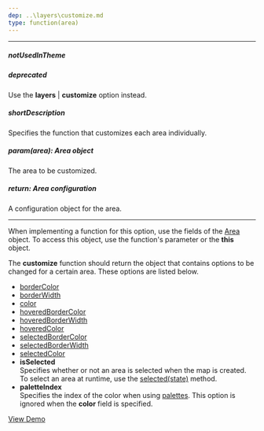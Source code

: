 ```yaml
---
dep: ..\layers\customize.md
type: function(area)
---
```

---
##### notUsedInTheme

##### deprecated
Use the **layers** | **customize** option instead.

##### shortDescription
Specifies the function that customizes each area individually.

##### param(area): Area object
The area to be customized.

##### return: Area configuration
A configuration object for the area.

---
When implementing a function for this option, use the fields of the [Area](/api-reference/20%20Data%20Visualization%20Widgets/70%20dxVectorMap/7%20Map%20Elements/Area '/Documentation/ApiReference/Data_Visualization_Widgets/dxVectorMap/Map_Elements/Area/') object. To access this object, use the function's parameter or the **this** object.

The **customize** function should return the object that contains options to be changed for a certain area. These options are listed below.

- [borderColor](/api-reference/20%20Data%20Visualization%20Widgets/70%20dxVectorMap/1%20Configuration/areaSettings/borderColor.md '/Documentation/ApiReference/Data_Visualization_Widgets/dxVectorMap/Configuration/areaSettings/#borderColor')
- [borderWidth](/api-reference/20%20Data%20Visualization%20Widgets/70%20dxVectorMap/1%20Configuration/areaSettings/borderWidth.md '/Documentation/ApiReference/Data_Visualization_Widgets/dxVectorMap/Configuration/areaSettings/#borderWidth')
- [color](/api-reference/20%20Data%20Visualization%20Widgets/70%20dxVectorMap/1%20Configuration/areaSettings/color.md '/Documentation/ApiReference/Data_Visualization_Widgets/dxVectorMap/Configuration/areaSettings/#color')
- [hoveredBorderColor](/api-reference/20%20Data%20Visualization%20Widgets/70%20dxVectorMap/1%20Configuration/areaSettings/hoveredBorderColor.md '/Documentation/ApiReference/Data_Visualization_Widgets/dxVectorMap/Configuration/areaSettings/#hoveredBorderColor')
- [hoveredBorderWidth](/api-reference/20%20Data%20Visualization%20Widgets/70%20dxVectorMap/1%20Configuration/areaSettings/hoveredBorderWidth.md '/Documentation/ApiReference/Data_Visualization_Widgets/dxVectorMap/Configuration/areaSettings/#hoveredBorderWidth')
- [hoveredColor](/api-reference/20%20Data%20Visualization%20Widgets/70%20dxVectorMap/1%20Configuration/areaSettings/hoveredColor.md '/Documentation/ApiReference/Data_Visualization_Widgets/dxVectorMap/Configuration/areaSettings/#hoveredColor')
- [selectedBorderColor](/api-reference/20%20Data%20Visualization%20Widgets/70%20dxVectorMap/1%20Configuration/areaSettings/selectedBorderColor.md '/Documentation/ApiReference/Data_Visualization_Widgets/dxVectorMap/Configuration/areaSettings/#selectedBorderColor')
- [selectedBorderWidth](/api-reference/20%20Data%20Visualization%20Widgets/70%20dxVectorMap/1%20Configuration/areaSettings/selectedBorderWidth.md '/Documentation/ApiReference/Data_Visualization_Widgets/dxVectorMap/Configuration/areaSettings/#selectedBorderWidth')
- [selectedColor](/api-reference/20%20Data%20Visualization%20Widgets/70%20dxVectorMap/1%20Configuration/areaSettings/selectedColor.md '/Documentation/ApiReference/Data_Visualization_Widgets/dxVectorMap/Configuration/areaSettings/#selectedColor')
- **isSelected**	
Specifies whether or not an area is selected when the map is created. To select an area at runtime, use the [selected(state)](/api-reference/20%20Data%20Visualization%20Widgets/70%20dxVectorMap/7%20Map%20Elements/Area/3%20Methods/selected(state).md '/Documentation/ApiReference/Data_Visualization_Widgets/dxVectorMap/Map_Elements/Area/Methods/#selectedstate') method.
- **paletteIndex**	
Specifies the index of the color when using [palettes](/api-reference/20%20Data%20Visualization%20Widgets/70%20dxVectorMap/1%20Configuration/areaSettings/palette.md '/Documentation/ApiReference/Data_Visualization_Widgets/dxVectorMap/Configuration/areaSettings/#palette'). This option is ignored when the **color** field is specified.

<a href="http://js.devexpress.com/Demos/WidgetsGallery/#demo/mapsvectormapvectormapcolorscustomization/" class="button orange small fix-width-155" style="margin-right: 20px;" target="_blank">View Demo</a>